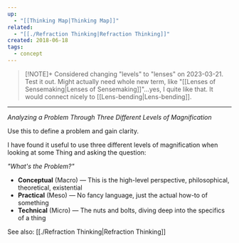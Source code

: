 ```yaml
---
up:
  - "[[Thinking Map|Thinking Map]]"
related:
  - "[[./Refraction Thinking|Refraction Thinking]]"
created: 2018-06-18
tags:
  - concept
---
```


> [!NOTE]+
> Considered changing "levels" to "lenses" on 2023-03-21. Test it out. Might actually need whole new term, like "[[Lenses of Sensemaking|Lenses of Sensemaking]]"...yes, I quite like that. It would connect nicely to [[Lens-bending|Lens-bending]].

---

*Analyzing a Problem Through Three Different Levels of Magnification*

Use this to define a problem and gain clarity.

I have found it useful to use three different levels of magnification when looking at some Thing and asking the question: 

*"What's the Problem?"*

- **Conceptual** (Macro) — This is the high-level perspective, philosophical, theoretical, existential
- **Practical** (Meso) — No fancy language, just the actual how-to of something
- **Technical** (Micro) — The nuts and bolts, diving deep into the specifics of a thing

See also: [[./Refraction Thinking|Refraction Thinking]]